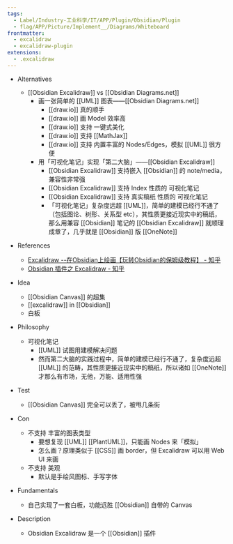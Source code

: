 ```yaml
---
tags:
  - Label/Industry-工业科学/IT/APP/Plugin/Obsidian/Plugin
  - flag/APP/Picture/Implement__/Diagrams/Whiteboard
frontmatter:
  - excalidraw
  - excalidraw-plugin
extensions:
  - .excalidraw
---
```


- Alternatives
    - [[Obsidian Excalidraw]] vs [[Obsidian Diagrams.net]]
        - 画一张简单的 [[UML]] 图表——[[Obsidian Diagrams.net]]
            - [[draw.io]] 真的顺手
            - [[draw.io]] 画 Model 效率高
            - [[draw.io]] 支持 一键式美化
            - [[draw.io]] 支持 [[MathJax]]
            - [[draw.io]] 支持 内置丰富的 Nodes/Edges，模拟 [[UML]] 很方便
        - 用「可视化笔记」实现「第二大脑」——[[Obsidian Excalidraw]]
            - [[Obsidian Excalidraw]] 支持嵌入 [[Obsidian]] 的 note/media，兼容性非常强
            - [[Obsidian Excalidraw]] 支持 Index 性质的 可视化笔记
            - [[Obsidian Excalidraw]] 支持 真实稿纸 性质的 可视化笔记
            - 「可视化笔记」复杂度远超 [[UML]]，简单的建模已经行不通了（包括图论、树形、关系型 etc），其性质更接近现实中的稿纸，那么用兼容 [[Obsidian]] 笔记的 [[Obsidian Excalidraw]] 就顺理成章了，几乎就是 [[Obsidian]] 版 [[OneNote]]

- References
    - [Excalidraw --在Obsidian上绘画【玩转Obsidian的保姆级教程】 - 知乎](https://zhuanlan.zhihu.com/p/405168267)
    - [Obsidian 插件之 Excalidraw - 知乎](https://zhuanlan.zhihu.com/p/387969823)

- Idea
    - [[Obsidian Canvas]] 的超集
    - [[excalidraw]] in [[Obsidian]]
    - 白板

- Philosophy
    - 可视化笔记
        - [[UML]] 试图用建模解决问题
        - 然而第二大脑的实践过程中，简单的建模已经行不通了，复杂度远超 [[UML]] 的范畴，其性质更接近现实中的稿纸，所以诸如 [[OneNote]] 才那么有市场，无他，万能、适用性强

- Test
    - [[Obsidian Canvas]] 完全可以丢了，被甩几条街

- Con
    - 不支持 丰富的图表类型
        - 要想复现 [[UML]] [[PlantUML]]，只能画 Nodes 来「模拟」
        - 怎么画？原理类似于 [[CSS]] 画 border，但 Excalidraw 可以用 Web UI 来画
    - 不支持 美观
        - 默认是手绘风图标、手写字体

- Fundamentals
    - 自己实现了一套白板，功能远胜 [[Obsidian]] 自带的 Canvas

- Description
    - Obsidian Excalidraw 是一个 [[Obsidian]] 插件
